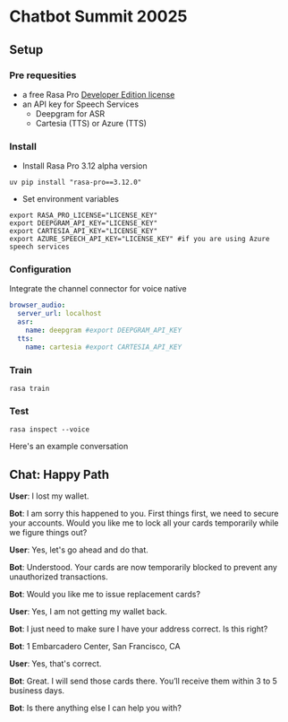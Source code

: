 # Chatbot Summit 20025

## Setup

### Pre requesities
* a free Rasa Pro [Developer Edition license](https://rasa.com/docs/rasa-pro/developer-edition)
* an API key for Speech Services
  - Deepgram for ASR
  - Cartesia (TTS) or Azure (TTS)



### Install

* Install Rasa Pro 3.12 alpha version 
```
uv pip install "rasa-pro==3.12.0"
```

* Set environment variables

```
export RASA_PRO_LICENSE="LICENSE_KEY"
export DEEPGRAM_API_KEY="LICENSE_KEY"
export CARTESIA_API_KEY="LICENSE_KEY"
export AZURE_SPEECH_API_KEY="LICENSE_KEY" #if you are using Azure speech services
```


### Configuration

Integrate the channel connector for voice native
```yaml
browser_audio:
  server_url: localhost
  asr:
    name: deepgram #export DEEPGRAM_API_KEY
  tts:
    name: cartesia #export CARTESIA_API_KEY
```


### Train
```
rasa train
```

### Test

```
rasa inspect --voice

```

Here's an example conversation

## Chat: Happy Path

**User**: I lost my wallet.

**Bot**: I am sorry this happened to you. First things first, we need to secure your accounts. Would you like me to lock all your cards temporarily while we figure things out?

**User**: Yes, let's go ahead and do that.

**Bot**: Understood. Your cards are now temporarily blocked to prevent any unauthorized transactions.

**Bot**: Would you like me to issue replacement cards?

**User**: Yes, I am not getting my wallet back.

**Bot**: I just need to make sure I have your address correct. Is this right?

**Bot**: 1 Embarcadero Center, San Francisco, CA

**User**: Yes, that's correct.

**Bot**: Great. I will send those cards there. You’ll receive them within 3 to 5 business days.

**Bot**: Is there anything else I can help you with?

